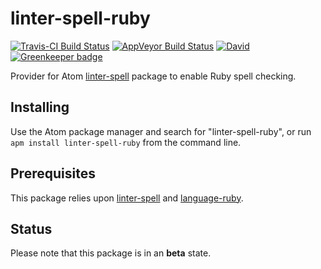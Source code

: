 # linter-spell-ruby

[![Travis-CI Build Status](https://img.shields.io/travis/AtomLinter/linter-spell-ruby/master.svg?label=Linux/OSX%20build)](https://travis-ci.org/AtomLinter/linter-spell-ruby) [![AppVeyor Build Status](https://img.shields.io/appveyor/ci/yitzchak/linter-spell-ruby/master.svg?label=Windows%20build)](https://ci.appveyor.com/project/yitzchak/linter-spell-ruby) [![David](https://img.shields.io/david/AtomLinter/linter-spell-ruby.svg)](https://david-dm.org/AtomLinter/linter-spell-ruby) [![Greenkeeper badge](https://badges.greenkeeper.io/AtomLinter/linter-spell-ruby.svg)](https://greenkeeper.io/)

Provider for Atom [linter-spell](https://atom.io/packages/linter-spell) package
to enable Ruby spell checking.

## Installing

Use the Atom package manager and search for "linter-spell-ruby", or run
`apm install linter-spell-ruby` from the command line.

## Prerequisites

This package relies upon [linter-spell](https://atom.io/packages/linter-spell)
and [language-ruby](https://atom.io/packages/language-ruby).

## Status

Please note that this package is in an **beta** state.
